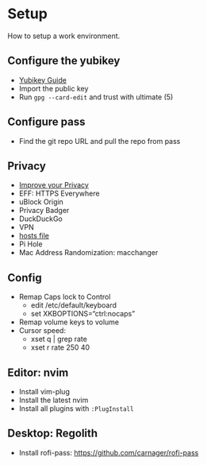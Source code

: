 # Setup

How to setup a work environment.

## Configure the yubikey

* [Yubikey Guide](https://github.com/drduh/YubiKey-Guide#debian-and-ubuntu)
* Import the public key
* Run `gpg --card-edit` and trust with ultimate (5)

## Configure pass

* Find the git repo URL and pull the repo from pass

## Privacy

* [Improve your Privacy](https://iotdarwinaward.com/post/improve-your-privacy-in-age-of-mass-surveillance/)
* EFF: HTTPS Everywhere
* uBlock Origin
* Privacy Badger
* DuckDuckGo
* VPN
* [hosts file](https://github.com/StevenBlack/hosts)
* Pi Hole
* Mac Address Randomization: macchanger

## Config

* Remap Caps lock to Control
  * edit /etc/default/keyboard
  * set XKBOPTIONS=“ctrl:nocaps”
* Remap volume keys to volume
* Cursor speed:
  * xset q | grep rate
  * xset r rate 250 40

## Editor: nvim

* Install vim-plug
* Install the latest nvim
* Install all plugins with `:PlugInstall`

## Desktop: Regolith

* Install rofi-pass: https://github.com/carnager/rofi-pass
